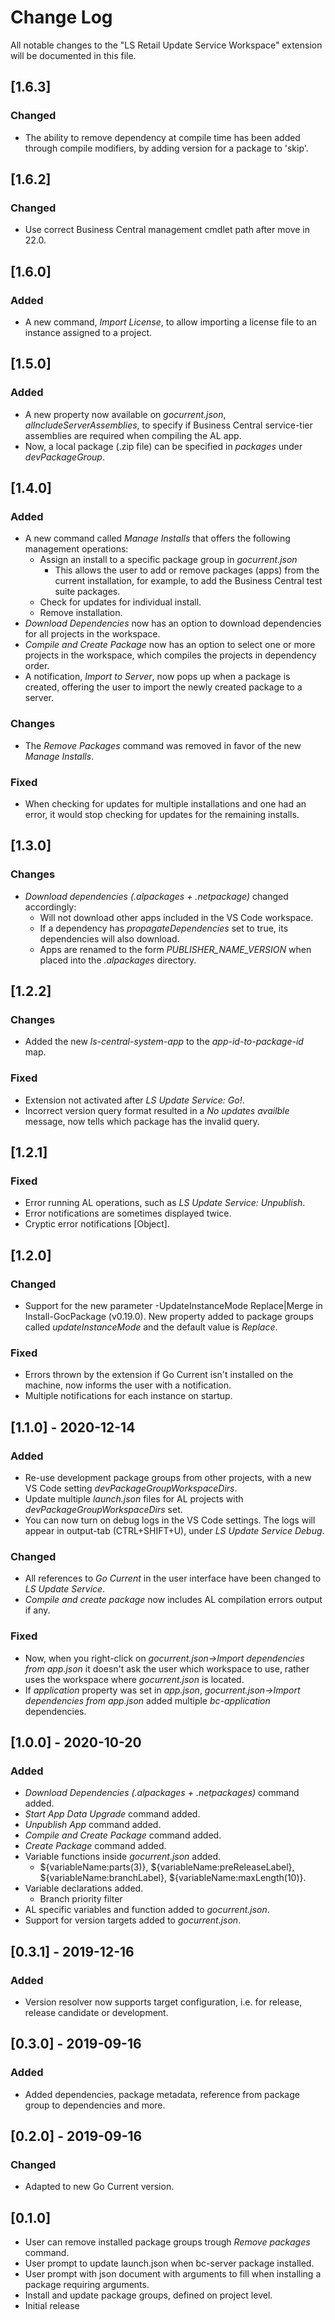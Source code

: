 # Change Log
All notable changes to the "LS Retail Update Service Workspace" extension will be documented in this file.

## [1.6.3]
### Changed
- The ability to remove dependency at compile time has been added through compile modifiers, by adding version for a package to 'skip'.

## [1.6.2]
### Changed
- Use correct Business Central management cmdlet path after move in 22.0.

## [1.6.0]
### Added
- A new command, *Import License*, to allow importing a license file to an instance assigned to a project.

## [1.5.0]
### Added
- A new property now available on *gocurrent.json*, *alIncludeServerAssemblies*, to specify if Business Central service-tier assemblies are required when compiling the AL app.
- Now, a local package (.zip file) can be specified in *packages* under *devPackageGroup*.

## [1.4.0]
### Added
- A new command called *Manage Installs* that offers the following management operations:
    - Assign an install to a specific package group in *gocurrent.json*
        - This allows the user to add or remove packages (apps) from the current installation, for example, to add the Business Central test suite packages.
    - Check for updates for individual install.
    - Remove installation.
- *Download Dependencies* now has an option to download dependencies for all projects in the workspace.
- *Compile and Create Package* now has an option to select one or more projects in the workspace, which compiles the projects in dependency order.
- A notification, *Import to Server*, now pops up when a package is created, offering the user to import the newly created package to a server.
### Changes
- The *Remove Packages* command was removed in favor of the new *Manage Installs*.
### Fixed
- When checking for updates for multiple installations and one had an error, it would stop checking for updates for the remaining installs.

## [1.3.0]
### Changes
- *Download dependencies (.alpackages + .netpackage)* changed accordingly:
    - Will not download other apps included in the VS Code workspace.
    - If a dependency has *propagateDependencies* set to true, its dependencies will also download.
    - Apps are renamed to the form *PUBLISHER_NAME_VERSION* when placed into the *.alpackages* directory.

## [1.2.2]
### Changes
- Added the new *ls-central-system-app* to the *app-id-to-package-id* map.
### Fixed
- Extension not activated after *LS Update Service: Go!*.
- Incorrect version query format resulted in a *No updates availble* message, now tells which package has the invalid query.

## [1.2.1]
### Fixed
- Error running AL operations, such as *LS Update Service: Unpublish*.
- Error notifications are sometimes displayed twice.
- Cryptic error notifications [Object].

## [1.2.0]
### Changed
- Support for the new parameter -UpdateInstanceMode Replace|Merge in Install-GocPackage (v0.19.0). New property added to package groups called *updateInstanceMode* and the default value is *Replace*.
### Fixed
- Errors thrown by the extension if Go Current isn't installed on the machine, now informs the user with a notification.
- Multiple notifications for each instance on startup.

## [1.1.0] - 2020-12-14
### Added
- Re-use development package groups from other projects, with a new VS Code setting *devPackageGroupWorkspaceDirs*.
- Update multiple *launch.json* files for AL projects with *devPackageGroupWorkspaceDirs* set.
- You can now turn on debug logs in the VS Code settings. The logs will appear in output-tab (CTRL+SHIFT+U), under *LS Update Service Debug*.

### Changed
- All references to *Go Current* in the user interface have been changed to *LS Update Service*.
- *Compile and create package* now includes AL compilation errors output if any.

### Fixed
- Now, when you right-click on *gocurrent.json->Import dependencies from app.json* it doesn't ask the user which workspace to use, rather uses the workspace where *gocurrent.json* is located.
- If *application* property was set in *app.json*, *gocurrent.json->Import dependencies from app.json* added multiple *bc-application* dependencies.


## [1.0.0] - 2020-10-20
### Added
- *Download Dependencies (.alpackages + .netpackages)* command added.
- *Start App Data Upgrade* command added.
- *Unpublish App* command added.
- *Compile and Create Package* command added.
- *Create Package* command added.
- Variable functions inside *gocurrent.json* added.
    - ${variableName:parts(3)}, ${variableName:preReleaseLabel}, ${variableName:branchLabel}, ${variableName:maxLength(10)}.
- Variable declarations added.
    - Branch priority filter
- AL specific variables and function added to *gocurrent.json*.
- Support for version targets added to *gocurrent.json*.

## [0.3.1] - 2019-12-16
### Added
- Version resolver now supports target configuration, i.e. for release, release candidate or development.

## [0.3.0] - 2019-09-16
### Added
- Added dependencies, package metadata, reference from package group to dependencies and more.

## [0.2.0] - 2019-09-16
### Changed
- Adapted to new Go Current version.

## [0.1.0]
- User can remove installed package groups trough *Remove packages* command.
- User prompt to update launch.json when bc-server package installed.
- User prompt with json document with arguments to fill when installing a package requiring arguments.
- Install and update package groups, defined on project level.
- Initial release
